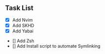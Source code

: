 ## Task List

- [x] Add Nvim
- [x] Add SKHD
- [x] Add Yabai
- [] Add Zsh
- [] Add Install script to automate Symlinking
